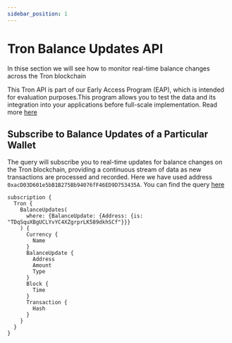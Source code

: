```yaml
---
sidebar_position: 1
---
```


# Tron Balance Updates API

<head>
<meta name="title" content="How to get Tron Balance Updates of an address"/>
<meta name="description" content="Learn how to get real time balance & balance updates of a Tron address using Bitquery's Tron Balance Updates API."/>
<meta name="keywords" content="balance api, balance updates api, balance updates python api, Tron Balance python api, NFT balance api, Balance scan api, Balance api docs, Tron Balance crypto api, balance blockchain api,Tron network api, Tron web3 api"/>
<meta name="robots" content="index, follow"/>
<meta http-equiv="Content-Type" content="text/html; charset=utf-8"/>
<meta name="language" content="English"/>

<!-- Open Graph / Facebook -->

<meta property="og:type" content="website" />
<meta
  property="og:title"
  content="How to get Tron Balance & Balance Updates of an address"
/>
<meta
  property="og:description"
  content="Learn how to get historical & real time balance & balance updates of a Tron address using Bitquery's Tron Balance Updates API."
/>

<!-- Twitter -->

<meta property="twitter:card" content="summary_large_image" />
<meta property="twitter:title" content="How to get Tron Balance Updates of an address" />
<meta property="twitter:description" content="Learn how to get real time balance & balance updates of a Tron address using Bitquery's Tron Balance Updates API." />
</head>

In thise section we will see how to monitor real-time balance changes across the Tron blockchain

This Tron API is part of our Early Access Program (EAP), which is intended for evaluation purposes.This program allows you to test the data and its integration into your applications before full-scale implementation. Read more [here](https://docs.bitquery.io/docs/graphql/dataset/EAP/)

## Subscribe to Balance Updates of a Particular Wallet

The query will subscribe you to real-time updates for balance changes on the Tron blockchain, providing a continuous stream of data as new transactions are processed and recorded. Here we have used address `0xacD03D601e5bB1B275Bb94076fF46ED9D753435A`. You can find the query [here](https://ide.bitquery.io/Balance-Updates-of-a-particular-address-on-Tron)

```
subscription {
  Tron {
    BalanceUpdates(
      where: {BalanceUpdate: {Address: {is: "TDqSquXBgUCLYvYC4XZgrprLK589dkhSCf"}}}
    ) {
      Currency {
        Name
      }
      BalanceUpdate {
        Address
        Amount
        Type
      }
      Block {
        Time
      }
      Transaction {
        Hash
      }
    }
  }
}

```
